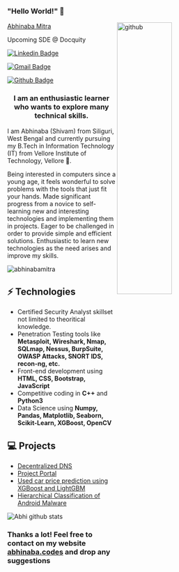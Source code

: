 ### "Hello World!" 👋

<img align="right" src="https://media.giphy.com/media/dzaUX7CAG0Ihi/giphy.gif" alt="github" width="50%" height="40%">

[Abhinaba Mitra](https://abhinabamitra.github.io/Portfolio/)

Upcoming SDE @ Docquity

[![Linkedin Badge](https://img.shields.io/badge/LinkedIn-0077B5?style=for-the-badge&logo=linkedin&logoColor=white)](https://www.linkedin.com/in/abhinabamitra19/) 

[![Gmail Badge](https://img.shields.io/badge/Gmail-D14836?style=for-the-badge&logo=gmail&logoColor=white)](mailto:abhinabamtra19@gmail.com)

[![Github Badge](https://img.shields.io/badge/GitHub-100000?style=for-the-badge&logo=github&logoColor=white)](https://github.com/abhinabamitra)

<h3 align="center">I am an enthusiastic learner who wants to explore many technical skills.</h3>

I am Abhinaba (Shivam) from Siliguri, West Bengal and currently pursuing my B.Tech in Information Technology (IT) from Vellore Institute of Technology, Vellore 🏫.

Being interested in computers since a young age, it feels wonderful to solve problems with the tools that just fit your hands.
Made significant progress from a novice to self-learning new and  interesting technologies and implementing them in projects.
Eager to be challenged in order to provide simple and efficient solutions.
Enthusiastic to  learn new technologies as the need arises and improve my skills.

<p align="left"> <img src="https://komarev.com/ghpvc/?username=abhinabamitra" alt="abhinabamitra" /> </p>

## ⚡ Technologies
- Certified Security Analyst skillset not limited to theoritical knowledge.
- Penetration Testing tools like **Metasploit, Wireshark, Nmap, SQLmap, Nessus, BurpSuite, OWASP Attacks, SNORT IDS, recon-ng, etc.**
- Front-end development using **HTML, CSS, Bootstrap, JavaScript**
- Competitive coding in **C++** and **Python3**
- Data Science using **Numpy, Pandas, Matplotlib, Seaborn, Scikit-Learn, XGBoost, OpenCV**

## 💻 Projects

- [Decentralized DNS](https://eth-dns.netlify.app/)
- [Project Portal](https://joshijai2.github.io/ProjectPortal/)
- [Used car price prediction using XGBoost and LightGBM](https://github.com/abhinabamitra/Used-Car-Price-Prediction-XGBoost-and-LightGBM)
- [Hierarchical Classification of Android Malware](https://github.com/joshijai2/EDA-Apple-App-Store-Games)

![Abhi github stats](https://github-readme-stats.vercel.app/api?username=abhinabamitra&hide=["issues"]&show_icons=true)

### Thanks a lot! Feel free to contact on my website [abhinaba.codes](https://abhinabamitra.github.io/Portfolio/) and drop any suggestions
